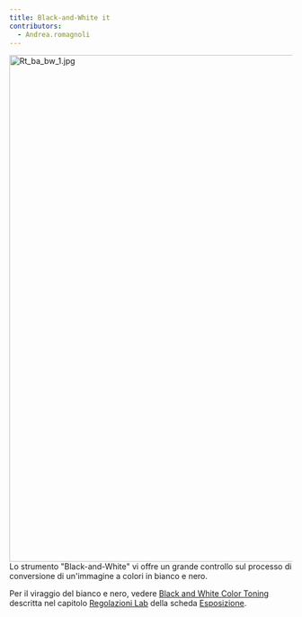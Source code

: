 ```yaml
---
title: Black-and-White it
contributors:
  - Andrea.romagnoli
---
```


<img src="Rt_ba_bw_1.jpg" title="Rt_ba_bw_1.jpg" width="900"
alt="Rt_ba_bw_1.jpg" />Lo strumento "Black-and-White" vi offre un grande
controllo sul processo di conversione di un'immagine a colori in bianco
e nero.

Per il viraggio del bianco e nero, vedere [Black and White Color
Toning](Lab_Adjustments/it#Black-and-White_Color_Toning.md)
descritta nel capitolo [Regolazioni Lab](Lab_Adjustments/it.md)
della scheda [Esposizione](Exposure/it.md).
